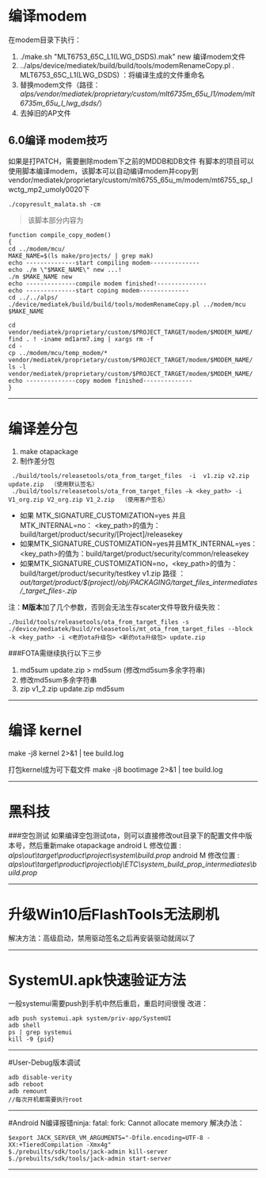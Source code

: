 

# 编译modem
在modem目录下执行：
1. ./make.sh "MLT6753_65C_L1(LWG_DSDS).mak" new   编译modem文件
2. ../alps/device/mediatek/build/build/tools/modemRenameCopy.pl . MLT6753_65C_L1\(LWG_DSDS\) ：将编译生成的文件重命名
3. 替换modem文件（路径：*alps/vendor/mediatek/proprietary/custom/mlt6735m_65u_l1/modem/mlt6735m_65u_l_lwg_dsds/*）
4. 去掉旧的AP文件

## 6.0编译 modem技巧 ##
如果是打PATCH，需要删除modem下之前的MDDB和DB文件
有脚本的项目可以使用脚本编译modem，该脚本可以自动编译modem并copy到vendor/mediatek/proprietary/custom/mlt6755_65u_m/modem/mt6755_sp_lwctg_mp2_umoly0020下
```
./copyresult_malata.sh -cm
```
>该脚本部分内容为
```
function compile_copy_modem()
{
cd ../modem/mcu/
MAKE_NAME=$(ls make/projects/ | grep mak)
echo --------------start compiling modem--------------
echo ./m \"$MAKE_NAME\" new ...!
./m $MAKE_NAME new
echo --------------compile modem finished!--------------
echo --------------start coping modem--------------
cd ../../alps/
./device/mediatek/build/build/tools/modemRenameCopy.pl ../modem/mcu $MAKE_NAME

cd vendor/mediatek/proprietary/custom/$PROJECT_TARGET/modem/$MODEM_NAME/
find . ! -iname md1arm7.img | xargs rm -f
cd -
cp ../modem/mcu/temp_modem/* vendor/mediatek/proprietary/custom/$PROJECT_TARGET/modem/$MODEM_NAME/
ls -l vendor/mediatek/proprietary/custom/$PROJECT_TARGET/modem/$MODEM_NAME/
echo --------------copy modem finished--------------
}
```
------------------------------

# 编译差分包
1. make otapackage
2. 制作差分包
```
 ./build/tools/releasetools/ota_from_target_files  -i  v1.zip v2.zip update.zip  （使用默认签名）
 ./build/tools/releasetools/ota_from_target_files –k <key_path> -i  V1_org.zip V2_org.zip V1_2.zip  （使用客户签名）
```
* 如果 MTK_SIGNATURE_CUSTOMIZATION=yes 并且MTK_INTERNAL=no：
          <key_path>的值为：build/target/product/security/[Project]/releasekey
* 如果MTK_SIGNATURE_CUSTOMIZATION=yes并且MTK_INTERNAL=yes：
          <key_path>的值为：build/target/product/security/common/releasekey
* 如果MTK_SIGNATURE_CUSTOMIZATION=no，<key_path>的值为：build/target/product/security/testkey
v1.zip 路径 ： *out/target/product/$(project)/obj/PACKAGING/target_files_intermediates/<project>_target_files-<user>.zip*

注：**M版本**加了几个参数，否则会无法生存scater文件导致升级失败：
```
./build/tools/releasetools/ota_from_target_files -s ./device/mediatek/build/releasetools/mt_ota_from_target_files --block -k <key_path> -i <老的ota升级包> <新的ota升级包> update.zip
```
###FOTA需继续执行以下三步
1. md5sum update.zip > md5sum   (修改md5sum多余字符串)
2. 修改md5sum多余字符串
3. zip  v1_2.zip update.zip md5sum

------------------------------
# 编译 kernel
make -j8 kernel 2>&1 | tee build.log

打包kernel成为可下载文件
make -j8 bootimage 2>&1 | tee build.log

------------------------------
# 黑科技
###空包测试
如果编译空包测试ota，则可以直接修改out目录下的配置文件中版本号，然后重新make otapackage
android L 修改位置 : *alps\out\target\product\project\system\build.prop*
android M 修改位置 : *alps\out\target\product\project\obj\ETC\system_build_prop_intermediates\build.prop*

------------------------------
# 升级Win10后FlashTools无法刷机
解决方法：高级启动，禁用驱动签名之后再安装驱动就阔以了

------------------------------
# SystemUI.apk快速验证方法
一般systemui需要push到手机中然后重启，重启时间很慢
改进：
```
adb push systemui.apk system/priv-app/SystemUI
adb shell
ps | grep systemui
kill -9 {pid}
```
------------------------------
#User-Debug版本调试
```
adb disable-verity
adb reboot  
adb remount
//每次开机都需要执行root
```
------------------------------
#Android N编译报错ninja: fatal: fork: Cannot allocate memory
解决办法：
```
$export JACK_SERVER_VM_ARGUMENTS="-Dfile.encoding=UTF-8 -XX:+TieredCompilation -Xmx4g"
$./prebuilts/sdk/tools/jack-admin kill-server
$./prebuilts/sdk/tools/jack-admin start-server  
```
------------------------------
